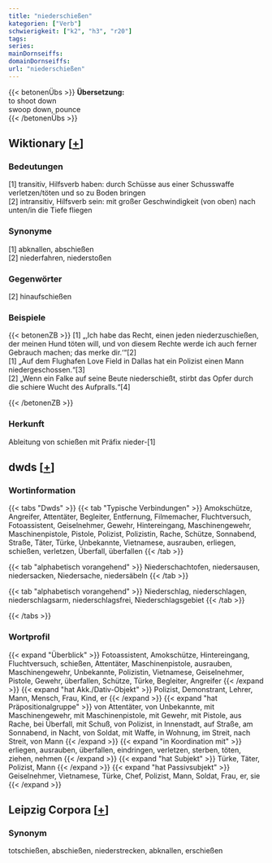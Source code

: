 ```yaml
---
title: "niederschießen"
kategorien: ["Verb"]
schwierigkeit: ["k2", "h3", "r20"]
tags:
series:
mainDornseiffs:
domainDornseiffs:
url: "niederschießen"
---
```


{{< betonenÜbs >}}
**Übersetzung:**  
to shoot down  
swoop down, pounce  
{{< /betonenÜbs >}}

## Wiktionary [[+](https://de.wiktionary.org/wiki/niederschießen)]

### Bedeutungen
[1] transitiv, Hilfsverb haben: durch Schüsse aus einer Schusswaffe verletzen/töten und so zu Boden bringen  
[2] intransitiv, Hilfsverb sein: mit großer Geschwindigkeit (von oben) nach unten/in die Tiefe fliegen  

### Synonyme
[1] abknallen, abschießen  
[2] niederfahren, niederstoßen  

### Gegenwörter
[2] hinaufschießen  

### Beispiele
{{< betonenZB >}}
[1] „‚Ich habe das Recht, einen jeden niederzuschießen, der meinen Hund töten will, und von diesem Rechte werde ich auch ferner Gebrauch machen; das merke dir.‘“[2]  
[1] „Auf dem Flughafen Love Field in Dallas hat ein Polizist einen Mann niedergeschossen.“[3]  
[2] „Wenn ein Falke auf seine Beute niederschießt, stirbt das Opfer durch die schiere Wucht des Aufpralls.“[4]  

{{< /betonenZB >}}
### Herkunft
Ableitung von schießen mit Präfix nieder-[1]  



## dwds [[+](https://www.dwds.de/wb/niederschießen)]

### Wortinformation
{{< tabs "Dwds" >}}
{{< tab "Typische Verbindungen" >}}
Amokschütze, Angreifer, Attentäter, Begleiter, Entfernung, Filmemacher, Fluchtversuch, Fotoassistent, Geiselnehmer, Gewehr, Hintereingang, Maschinengewehr, Maschinenpistole, Pistole, Polizist, Polizistin, Rache, Schütze, Sonnabend, Straße, Täter, Türke, Unbekannte, Vietnamese, ausrauben, erliegen, schießen, verletzen, Überfall, überfallen
{{< /tab >}}

{{< tab "alphabetisch vorangehend" >}}
Niederschachtofen, niedersausen, niedersacken, Niedersache, niedersäbeln
{{< /tab >}}

{{< tab "alphabetisch vorangehend" >}}
Niederschlag, niederschlagen, niederschlagsarm, niederschlagsfrei, Niederschlagsgebiet
{{< /tab >}}

{{< /tabs >}}

### Wortprofil
{{< expand "Überblick" >}} Fotoassistent, Amokschütze, Hintereingang, Fluchtversuch, schießen, Attentäter, Maschinenpistole, ausrauben, Maschinengewehr, Unbekannte, Polizistin, Vietnamese, Geiselnehmer, Pistole, Gewehr, überfallen, Schütze, Türke, Begleiter, Angreifer {{< /expand >}}
{{< expand "hat Akk./Dativ-Objekt" >}} Polizist, Demonstrant, Lehrer, Mann, Mensch, Frau, Kind, er {{< /expand >}}
{{< expand "hat Präpositionalgruppe" >}} von Attentäter, von Unbekannte, mit Maschinengewehr, mit Maschinenpistole, mit Gewehr, mit Pistole, aus Rache, bei Überfall, mit Schuß, von Polizist, in Innenstadt, auf Straße, am Sonnabend, in Nacht, von Soldat, mit Waffe, in Wohnung, im Streit, nach Streit, von Mann {{< /expand >}}
{{< expand "in Koordination mit" >}} erliegen, ausrauben, überfallen, eindringen, verletzen, sterben, töten, ziehen, nehmen {{< /expand >}}
{{< expand "hat Subjekt" >}} Türke, Täter, Polizist, Mann {{< /expand >}}
{{< expand "hat Passivsubjekt" >}} Geiselnehmer, Vietnamese, Türke, Chef, Polizist, Mann, Soldat, Frau, er, sie {{< /expand >}}

## Leipzig Corpora [[+](https://corpora.uni-leipzig.de/en/res?word=niederschießen&corpusId=deu_newscrawl-public_2018)]


### Synonym
totschießen, abschießen, niederstrecken, abknallen, erschießen

